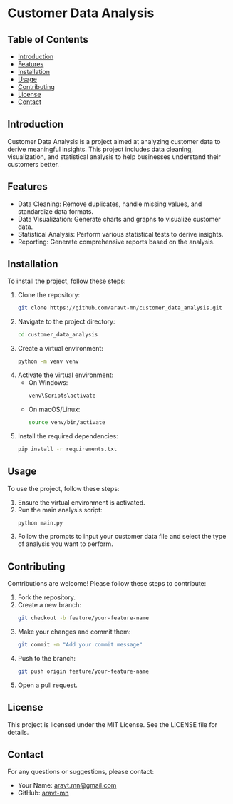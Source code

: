 # Customer Data Analysis

## Table of Contents
- [Introduction](#introduction)
- [Features](#features)
- [Installation](#installation)
- [Usage](#usage)
- [Contributing](#contributing)
- [License](#license)
- [Contact](#contact)

## Introduction
Customer Data Analysis is a project aimed at analyzing customer data to derive meaningful insights. This project includes data cleaning, visualization, and statistical analysis to help businesses understand their customers better.

## Features
- Data Cleaning: Remove duplicates, handle missing values, and standardize data formats.
- Data Visualization: Generate charts and graphs to visualize customer data.
- Statistical Analysis: Perform various statistical tests to derive insights.
- Reporting: Generate comprehensive reports based on the analysis.

## Installation
To install the project, follow these steps:

1. Clone the repository:
    ```sh
    git clone https://github.com/aravt-mn/customer_data_analysis.git
    ```
2. Navigate to the project directory:
    ```sh
    cd customer_data_analysis
    ```
3. Create a virtual environment:
    ```sh
    python -m venv venv
    ```
4. Activate the virtual environment:
    - On Windows:
        ```sh
        venv\Scripts\activate
        ```
    - On macOS/Linux:
        ```sh
        source venv/bin/activate
        ```
5. Install the required dependencies:
    ```sh
    pip install -r requirements.txt
    ```

## Usage
To use the project, follow these steps:

1. Ensure the virtual environment is activated.
2. Run the main analysis script:
    ```sh
    python main.py
    ```
3. Follow the prompts to input your customer data file and select the type of analysis you want to perform.

## Contributing
Contributions are welcome! Please follow these steps to contribute:

1. Fork the repository.
2. Create a new branch:
    ```sh
    git checkout -b feature/your-feature-name
    ```
3. Make your changes and commit them:
    ```sh
    git commit -m "Add your commit message"
    ```
4. Push to the branch:
    ```sh
    git push origin feature/your-feature-name
    ```
5. Open a pull request.

## License
This project is licensed under the MIT License. See the LICENSE file for details.

## Contact
For any questions or suggestions, please contact:
- Your Name: [aravt.mn@gmail.com](mailto:aravt.mn@gmail.com)
- GitHub: [aravt-mn](https://github.com/aravt-mn)